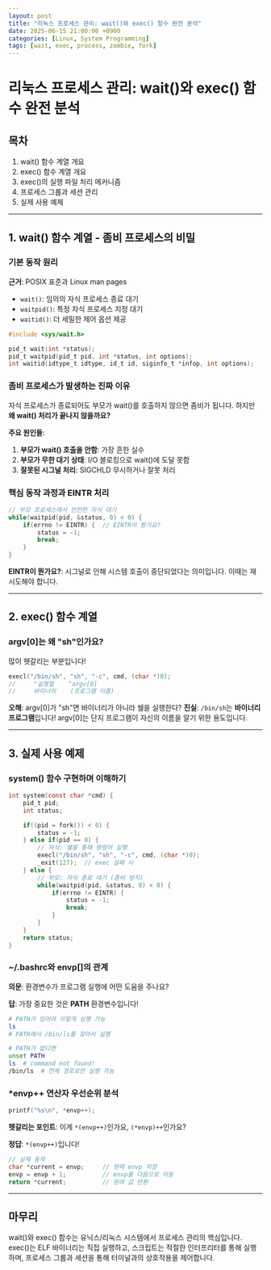 ```yaml
---
layout: post
title: "리눅스 프로세스 관리: wait()와 exec() 함수 완전 분석"
date: 2025-06-15 21:00:00 +0900
categories: [Linux, System Programming]
tags: [wait, exec, process, zombie, fork]
---
```


# 리눅스 프로세스 관리: wait()와 exec() 함수 완전 분석

## 목차
1. wait() 함수 계열 개요
2. exec() 함수 계열 개요  
3. exec()의 실행 파일 처리 메커니즘
4. 프로세스 그룹과 세션 관리
5. 실제 사용 예제

---

## 1. wait() 함수 계열 - 좀비 프로세스의 비밀

### 기본 동작 원리
**근거**: POSIX 표준과 Linux man pages
- `wait()`: 임의의 자식 프로세스 종료 대기
- `waitpid()`: 특정 자식 프로세스 지정 대기
- `waitid()`: 더 세밀한 제어 옵션 제공

```c
#include <sys/wait.h>

pid_t wait(int *status);
pid_t waitpid(pid_t pid, int *status, int options);
int waitid(idtype_t idtype, id_t id, siginfo_t *infop, int options);
```

### 좀비 프로세스가 발생하는 진짜 이유
자식 프로세스가 종료되어도 부모가 wait()를 호출하지 않으면 좀비가 됩니다. 하지만 **왜 wait() 처리가 끝나지 않을까요?**

**주요 원인들**:
1. **부모가 wait() 호출을 안함**: 가장 흔한 실수
2. **부모가 무한 대기 상태**: I/O 블로킹으로 wait()에 도달 못함
3. **잘못된 시그널 처리**: SIGCHLD 무시하거나 잘못 처리

### 핵심 동작 과정과 EINTR 처리
```c
// 부모 프로세스에서 안전한 자식 대기
while(waitpid(pid, &status, 0) < 0) {
    if(errno != EINTR) {  // EINTR이 뭔가요?
        status = -1;
        break;
    }
}
```

**EINTR이 뭔가요?**: 시그널로 인해 시스템 호출이 중단되었다는 의미입니다. 이때는 재시도해야 합니다.

---

## 2. exec() 함수 계열

### argv[0]는 왜 "sh"인가요?
많이 헷갈리는 부분입니다!

```c
execl("/bin/sh", "sh", "-c", cmd, (char *)0);
//     ^실행할    ^argv[0]  
//     바이너리    (프로그램 이름)
```

**오해**: argv[0]가 "sh"면 바이너리가 아니라 쉘을 실행한다?
**진실**: `/bin/sh`는 **바이너리 프로그램**입니다! argv[0]는 단지 프로그램이 자신의 이름을 알기 위한 용도입니다.

---

## 3. 실제 사용 예제

### system() 함수 구현하며 이해하기
```c
int system(const char *cmd) {
    pid_t pid;
    int status;

    if((pid = fork()) < 0) {
        status = -1;
    } else if(pid == 0) {
        // 자식: 쉘을 통해 명령어 실행
        execl("/bin/sh", "sh", "-c", cmd, (char *)0);
        _exit(127);  // exec 실패 시
    } else {
        // 부모: 자식 종료 대기 (좀비 방지)
        while(waitpid(pid, &status, 0) < 0) {
            if(errno != EINTR) {
                status = -1;
                break;
            }
        }
    }
    return status;
}
```

### ~/.bashrc와 envp[]의 관계

**의문**: 환경변수가 프로그램 실행에 어떤 도움을 주나요?

**답**: 가장 중요한 것은 **PATH** 환경변수입니다!

```bash
# PATH가 있어야 이렇게 실행 가능
ls
# PATH에서 /bin/ls를 찾아서 실행

# PATH가 없다면
unset PATH
ls  # command not found!
/bin/ls  # 전체 경로로만 실행 가능
```

### *envp++ 연산자 우선순위 분석
```c
printf("%s\n", *envp++);
```

**헷갈리는 포인트**: 이게 `*(envp++)`인가요, `(*envp)++`인가요?

**정답**: `*(envp++)`입니다!

```c
// 실제 동작
char *current = envp;     // 현재 envp 저장
envp = envp + 1;          // envp를 다음으로 이동
return *current;          // 원래 값 반환
```

---

## 마무리

wait()와 exec() 함수는 유닉스/리눅스 시스템에서 프로세스 관리의 핵심입니다. exec()는 ELF 바이너리는 직접 실행하고, 스크립트는 적절한 인터프리터를 통해 실행하며, 프로세스 그룹과 세션을 통해 터미널과의 상호작용을 제어합니다.
